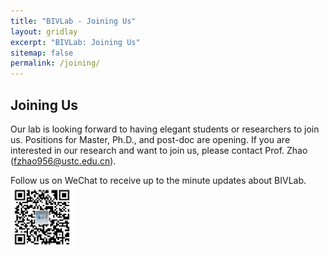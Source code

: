 ```yaml
---
title: "BIVLab - Joining Us"
layout: gridlay
excerpt: "BIVLab: Joining Us"
sitemap: false
permalink: /joining/
---
```


## Joining Us

Our lab is looking forward to having elegant students or researchers to join us.
Positions for Master, Ph.D., and post-doc are opening. If you are interested in our research and want to join us,
 please contact Prof. Zhao (fzhao956@ustc.edu.cn).

Follow us on WeChat to receive up to the minute updates about BIVLab.
<br>
  <img src="images/qrcode.jpg" alt="Join Us Image" style="width:20%; height:auto;">